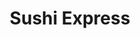 ---
layout: place
title: "Sushi Express"
permalink: /wisconsin/madison/sushi-express.html
stateAbbr: WI
stateName: Wisconsin
cityName: Madison
seo:
  name: "Sushi Express"
  type: Restaurant
  links: null
description: "Looking for sushi in Madison, Wisconsin? Check out Sushi Express for a delightful Japanese dining experience. Enjoy a variety of sushi and other dishes in a ..."
place_id: ChIJRYkQ-TRTBogRa4TJjeCCO0s
photos:
  - name: >-
      places/ChIJRYkQ-TRTBogRa4TJjeCCO0s/photos/AeeoHcJIlpHP3Um_mqzoON-Yz9FdZMlai08ObPfanEO_E6QK3fwzZ51yHfyJZ31GND66DVjI4M-0TTqmbbP0oUqOi7tdCcJFZJdEWR6nRUtEs9H0qlliZEH1zV67Qzr1EQx8RudZ-XDwcfvZhxhc80FjQGakayjc1S7ExXpytG6UtjRN65uL4Rxehr4ziDtubdVF_RTdZLZprU0UJM_GL3hNnmbRkx9MUBCH4ZmOt8bOl2iiMS2YzwdUGMbSEJ-RbbtuLn-TfaIkedneD_8oKTb6gKfmpKJZNPKdjVmCEhiYWpCxlI5ZWl6Q4pwBx3pXZjAIlljeTQbG-fbAAxcNcQo7-8xuNYlXry7ISQ8SpWL_MQIgkygZFq14uJJ1DflPO_Jq27XiUK_JNt_GowzU_G9AIU59mSjJmjR1h1H1B5vDYOg
    widthPx: 2213
    heightPx: 2213
    authorAttributions:
      - displayName: Cha Y
        uri: https://maps.google.com/maps/contrib/111800263165759005274
        photoUri: >-
          https://lh3.googleusercontent.com/a-/ALV-UjWc28Uu3bIyE21Gj8ci9v41Y42hbu9_ithLetDUoA2h17sMhVwIug=s100-p-k-no-mo
    flagContentUri: >-
      https://www.google.com/local/imagery/report/?cb_client=maps_api_places.places_api&image_key=!1e10!2sCIHM0ogKEICAgIDKgJmZcA&hl=en-US
    googleMapsUri: >-
      https://www.google.com/maps/place//data=!3m4!1e2!3m2!1sCIHM0ogKEICAgIDKgJmZcA!2e10!4m2!3m1!1s0x88065334f9108945:0x4b3b82e08dc9846b
  - name: >-
      places/ChIJRYkQ-TRTBogRa4TJjeCCO0s/photos/AeeoHcIQ1U8CR7z4RUhtUFxyeWaNvkWHq8OK1ylFOGtOkGky6bD4Wb6B90hmSTY3SvtQXRadhCl7rvWZu0g121s-BCFK45zJV2MtE4SeyISseQL3pjhQyw1qy8MU41oG1GHFOHccP_U58SvPcNrD84sVbvpPSvAi3sl9xdNtx92h2q76pFUVrMYlGKqLyP2HwqbQZe9QHcKmu6y1Wui3DLTxsKQXWsoU-fSH9HNDj0xilIN9Im64nHTxPAVHPjMET7Ann-qjBBZpfxagY6A0bqeV7ZJjkQhxMHNi6QEbJUxTBrhECg
    widthPx: 4800
    heightPx: 2400
    authorAttributions:
      - displayName: Sushi Express
        uri: https://maps.google.com/maps/contrib/111092426069585717540
        photoUri: >-
          https://lh3.googleusercontent.com/a/ACg8ocKAbMeErb23Ft6_bFna-38YY0m3M8eywPiO3e-2zcXFrWof8A=s100-p-k-no-mo
    flagContentUri: >-
      https://www.google.com/local/imagery/report/?cb_client=maps_api_places.places_api&image_key=!1e10!2sAF1QipM5nRs1FYBFgpvAAaaIhSr6Uu3WxnjB8LV2nA4-&hl=en-US
    googleMapsUri: >-
      https://www.google.com/maps/place//data=!3m4!1e2!3m2!1sAF1QipM5nRs1FYBFgpvAAaaIhSr6Uu3WxnjB8LV2nA4-!2e10!4m2!3m1!1s0x88065334f9108945:0x4b3b82e08dc9846b
  - name: >-
      places/ChIJRYkQ-TRTBogRa4TJjeCCO0s/photos/AeeoHcItaOaRuoI9q8WD1W5ecf9zpFAl_qVU7_sqsoxjzifkzULqyFWLE-IkjUQxJ3Rp3pIfgVe0XJHXPT65W6E4_T_pCzHJJSN8rN45qxRVqgAUcs_ch1rlNbxLzGQdd6bqn54i-2H2miNAlEgJtcAUi51gKWucoAzqJ23SOZ1r7rAHyFrg-tGkmoUAkdqON_CHktFQEuA4-L2abEX4Y-P9KvWPwlByYI4BibvjF63Mp8IpwIsdp-lKc9li_JAWWPEZAzP7B8Bvr_VOVuNqxDX6JPP3Xm6hspbJE84Czb5M-QYPO2euu-9Nvp_NS0-tcbpdvLze3iasCNByTUeGIJv1S693CfVrSZX3e7tcuXD7NRYaFjKO0CzUfV-sy4hwfEE3TZS8EZcW7pBuKVbRQdsAzHLLcBF3eS7VCQ0iseXevi0HGDrr
    widthPx: 3600
    heightPx: 4800
    authorAttributions:
      - displayName: Leah LIU
        uri: https://maps.google.com/maps/contrib/114825881835112370851
        photoUri: >-
          https://lh3.googleusercontent.com/a-/ALV-UjV9I7CQgLTqIHvuxOmOh6PJrzECiOCMqHZMxJeJHGi_vk49i5Q=s100-p-k-no-mo
    flagContentUri: >-
      https://www.google.com/local/imagery/report/?cb_client=maps_api_places.places_api&image_key=!1e10!2sCIHM0ogKEICAgMDAr-movAE&hl=en-US
    googleMapsUri: >-
      https://www.google.com/maps/place//data=!3m4!1e2!3m2!1sCIHM0ogKEICAgMDAr-movAE!2e10!4m2!3m1!1s0x88065334f9108945:0x4b3b82e08dc9846b
  - name: >-
      places/ChIJRYkQ-TRTBogRa4TJjeCCO0s/photos/AeeoHcIECXXS1ZHMVSnuzjzLn65ljjVr2rzgtum9cJSZPcGhORvbeziAYyA66ZH2H9-2Zut1S_hCjjmc0k6uRniyZKLWQVSA0ABrc5JH16dBLia1bkHBC_1M1lNp4LN90rNItLsrLgZVbpykwlbU8HmYYuKOR9v9Z2n7F2j6ZC167EaI3v8GLAUxwWeoAsbtO6l5-oS_Ym231nA78clASvwChtR1iba6v_YIBg7gXecgNvMOW4M8ioc6tANhY7g5RLaqPv4AbcbLRO3Z5dHfK8DGpurn8V97XKNeIH-nKL1KTi_y_TeeB4RnMy512yKwU9YQmI7ERvhs-QWcxfrCh74bNRYRcAOCqwj09PgGqHoeVu_UP1IC1ypoZbPPsgvphDnt43LWj5chOXXosUv_h8NBlIQH36Eu6nAwrKYD05t5PmZAyFd0
    widthPx: 3024
    heightPx: 4032
    authorAttributions:
      - displayName: Avery Chheda
        uri: https://maps.google.com/maps/contrib/102446835900112460458
        photoUri: >-
          https://lh3.googleusercontent.com/a-/ALV-UjUqA4ACKMQwjhGCoUKLsxQzMESlBx2AztvJfaBx0tyVclCecQs=s100-p-k-no-mo
    flagContentUri: >-
      https://www.google.com/local/imagery/report/?cb_client=maps_api_places.places_api&image_key=!1e10!2sCIHM0ogKEICAgIC3pNzMggE&hl=en-US
    googleMapsUri: >-
      https://www.google.com/maps/place//data=!3m4!1e2!3m2!1sCIHM0ogKEICAgIC3pNzMggE!2e10!4m2!3m1!1s0x88065334f9108945:0x4b3b82e08dc9846b
  - name: >-
      places/ChIJRYkQ-TRTBogRa4TJjeCCO0s/photos/AeeoHcJky0peh_-jbF_WbCVBXlvptwTJMyDBHdWaOgDyTLu1TW2y3BfiNU6O2EWwkee9lOYXNcgD1jnnWzq71b6Rl8G4S6S4lXjh2Yn0IUtnXqjlKE8FDCy2nbykG1sT4uXnFSTdivkP6sPnUjcO2bxLARKmz1_9WBHkOY0_GfOtjAsjNyP4J44QX6Jd8hazIPKKtgZRdXLY9hhr8wHX-SVLsv8e_z7qD7eNJTVj_PWxe0Z78yPLD9tNXJdDSY-18pHb07X4o0QDLE5uJOhsmw_zdur18P3neoM7r_4KQ5PirFA1ZF95xlQ0fNzEltsJ2aFge1kW2D_ZuJB_z5YEylLb_RFZkkDTIa7zBC0IvBG-rqS2l1jDaO8eGryvQIhDPF61eByjwp-XcAcieCfQYRDEfvndFNx_Zwy0t6X3qW7RetlIVg
    widthPx: 4032
    heightPx: 3024
    authorAttributions:
      - displayName: Dominique Barrera
        uri: https://maps.google.com/maps/contrib/114650593799715274472
        photoUri: >-
          https://lh3.googleusercontent.com/a-/ALV-UjW4WQ6Wfr1EjNFndgcWIE7Shk_KW7fpDhqc90gz7QHXWnrYY4p8lQ=s100-p-k-no-mo
    flagContentUri: >-
      https://www.google.com/local/imagery/report/?cb_client=maps_api_places.places_api&image_key=!1e10!2sCIHM0ogKEICAgIC6vqyzBw&hl=en-US
    googleMapsUri: >-
      https://www.google.com/maps/place//data=!3m4!1e2!3m2!1sCIHM0ogKEICAgIC6vqyzBw!2e10!4m2!3m1!1s0x88065334f9108945:0x4b3b82e08dc9846b
  - name: >-
      places/ChIJRYkQ-TRTBogRa4TJjeCCO0s/photos/AeeoHcIXA8dc_2njwAjUy18DpgVMjh8IHEoEzW4u6ZtmgxyCLsJp5lA00HlwB9FQ0awClS6f_ElRoLupCCcc8pH1g_t389SnvBSeWvvWnqLtXoAIdfVr9MObP1qodCzF9nAvSL8hCfZIny3CU94cdjAIMyrbYChNHk0e4Rl9nRKwbxHgzY48wKWItRY2sSPUMEpR6wsxsI99xAFVZ1nH3ti8Euvlx4uUco0OvwHB7GiDiajpMP1fcn2MOudCuH5xzrm7tQNB0ispZZUzBl8t4itBz2GIys2a-Ttir9qV_KP1D-ANTZ3Rzsv2_qaSZmJzi0iPExIYQ9DZ5_VhDBBJv35b-_PZCr-MP019rsjN-vc5g52lo5WpghweiTZQuThD4S3iSZY2SMD92mK3iDHSVvl4NnT_OLjeSc-Rx4DpiQ0GVTCk7A
    widthPx: 3072
    heightPx: 4080
    authorAttributions:
      - displayName: Tae Kim (coffeecup)
        uri: https://maps.google.com/maps/contrib/115456773589950316807
        photoUri: >-
          https://lh3.googleusercontent.com/a-/ALV-UjVVUEhNJZEYGtMl2CcgZzkn48ImpKeeKIurChOL-v5zxL1L6G1j6Q=s100-p-k-no-mo
    flagContentUri: >-
      https://www.google.com/local/imagery/report/?cb_client=maps_api_places.places_api&image_key=!1e10!2sCIHM0ogKEICAgIDls4feZw&hl=en-US
    googleMapsUri: >-
      https://www.google.com/maps/place//data=!3m4!1e2!3m2!1sCIHM0ogKEICAgIDls4feZw!2e10!4m2!3m1!1s0x88065334f9108945:0x4b3b82e08dc9846b
  - name: >-
      places/ChIJRYkQ-TRTBogRa4TJjeCCO0s/photos/AeeoHcKUnW80SnK93P4eTzfoaH2kGpKdPYScukE7adIsLlUC7eeSUCkvotCwaboe0ZJAMA6emWrr2MAvEwmasN5mzy8xo9m39r1dsy8aLcploV1g7t_cl936ffU6UAg2LW-IurbEiczzZcv5TPqWxBF2WYDqBbdpQJFlSHPKfV5ZDWs8OMKdUy0r5OLDPwSA2PClz3syT22qTqYkpJXgMRpxMCrVBka2ItFZpXVFjV3fTLJSVLd7WeVzifh5cUvEtxLVh_LCP7MoXZyyFR-zYZrAiNGOpc0SCxkATJdX6ymIC1uTVVXO8Rdd3FNd8CkchnfAyHtgjSJ7i96VyZqz-0_VzAvfX1hoRgh1qrO04o6W7gwsT4evb6BIJURjZuPa_CDHbj3hbdDHpZIzG92_0mhyPRRV76FIjPrNVxyX0igLIpHgk0yZ
    widthPx: 3024
    heightPx: 4032
    authorAttributions:
      - displayName: Yiyou Lin
        uri: https://maps.google.com/maps/contrib/103196516880932090240
        photoUri: >-
          https://lh3.googleusercontent.com/a/ACg8ocLDJz2ArUck8SkZ9r7r02aSiVDrdfpcpQ2QSMvhi0ZZzWg5lg=s100-p-k-no-mo
    flagContentUri: >-
      https://www.google.com/local/imagery/report/?cb_client=maps_api_places.places_api&image_key=!1e10!2sCIHM0ogKEICAgICdxs3MzQE&hl=en-US
    googleMapsUri: >-
      https://www.google.com/maps/place//data=!3m4!1e2!3m2!1sCIHM0ogKEICAgICdxs3MzQE!2e10!4m2!3m1!1s0x88065334f9108945:0x4b3b82e08dc9846b
  - name: >-
      places/ChIJRYkQ-TRTBogRa4TJjeCCO0s/photos/AeeoHcIjm7me5d5G32byu1KRR5B1HkpjPvQCX-BCWLhELezOaoJuxA1QdTh_bjkWM6UQDCJrgRfJB5QOmyKAbSBz0tDOnT07ucZZ5CGyuj_grzxyqCFSwjqhDAQSt6FdEI-iZS_p-CFGo3eeUGLygppdMfs1RXlkxpgr5_prpO2A8fHKAfUE2LLOqoEH692Nq5LK9fgTmG-h_57Xv_3hc-Tz-j6ptlKOdc-pb3XRHE4m9Y6EohuYzZiOmL6EIg0XEqni3xCtgNmJqNx8WFTKqvHGTg1TkgL5nSeWpwUvCo-SVHksOv1Af-MxU63t7bkVQfCVwZXbks1xlT7r7m6y_Ppkv3H0uYfEgSZvqMJ6gKpeb-FimTZPdCmrO-FRTksZo3q48XX5D3TGiA9qSk4wEtl4TeoMMal1BVQMJ2nSAwFdBaLbp9-r
    widthPx: 3024
    heightPx: 4032
    authorAttributions:
      - displayName: Yiyou Lin
        uri: https://maps.google.com/maps/contrib/103196516880932090240
        photoUri: >-
          https://lh3.googleusercontent.com/a/ACg8ocLDJz2ArUck8SkZ9r7r02aSiVDrdfpcpQ2QSMvhi0ZZzWg5lg=s100-p-k-no-mo
    flagContentUri: >-
      https://www.google.com/local/imagery/report/?cb_client=maps_api_places.places_api&image_key=!1e10!2sCIHM0ogKEICAgIDqlOzXrwE&hl=en-US
    googleMapsUri: >-
      https://www.google.com/maps/place//data=!3m4!1e2!3m2!1sCIHM0ogKEICAgIDqlOzXrwE!2e10!4m2!3m1!1s0x88065334f9108945:0x4b3b82e08dc9846b
  - name: >-
      places/ChIJRYkQ-TRTBogRa4TJjeCCO0s/photos/AeeoHcK_9xeECRP6StsDlafkx98L-n-3UYNsak1RQlgt5cXdgAwBc5T68M3dBajRwbqGhYKSfqQ2gFa5NJeiWuyh3527MlJgKZJHDJeDv6FKxjzVWyTci71cx6YAQgiWJk3bdBX2ArwmYKacRQptQgsMbFccB6B6fNATXrjPzQTG1vWSsEUwlmS8Lj-jWhVaMR2PJUBlnDp7H-27kFqQjjRNRdK8iRR7o1cW95EKMx2nbgLMYNxUAVwMFCoc-IajK6Jf4SxSg-UyNr-C4R1s8_zXjJU-wuYt9Pxv6fQnXiQcMqqE9dlwE6J0jO7GGxgNywpAIsvvZwlqXYDfo3J9VcvwaQX5bfgqV5seYAq_WulyOkocInX-ujis_YNjDXMdJ01T2eDNbqor_iCZ-rLV2gvVxz0Hm9mxxU6IIZwZfFC7hWJstXvh
    widthPx: 2880
    heightPx: 2160
    authorAttributions:
      - displayName: Traveling with The Lowing's
        uri: https://maps.google.com/maps/contrib/101399628370653296308
        photoUri: >-
          https://lh3.googleusercontent.com/a-/ALV-UjWOj00mZpvj6LJ2OqRh75bqXWVccEIe4QNPrlPwBbkmOMkh5Hz4LQ=s100-p-k-no-mo
    flagContentUri: >-
      https://www.google.com/local/imagery/report/?cb_client=maps_api_places.places_api&image_key=!1e10!2sCIHM0ogKEICAgIDG8OCshgE&hl=en-US
    googleMapsUri: >-
      https://www.google.com/maps/place//data=!3m4!1e2!3m2!1sCIHM0ogKEICAgIDG8OCshgE!2e10!4m2!3m1!1s0x88065334f9108945:0x4b3b82e08dc9846b
  - name: >-
      places/ChIJRYkQ-TRTBogRa4TJjeCCO0s/photos/AeeoHcL0OJjcsxDIM83mV6eZjXaMEVFhj1CHHVVWICLai5J-2Lw0AIwTSjCpDRljgJp1awqrMnjGgjqjrm_xv9B0JYIHtgczoe-q8z-rOCEkvJtreJv9rhufR7Vpmmj2U-xI2Lp-GlCIMNyVENWybbdM5gsuUPhUvsDyh7IhaXaaSVkrszGVzr0Tv4Zqkj5O6Ny-GfLXojw5zwOoxzxsmoZF-hx0_qQEx-pP1jZzBhvQ8FHgrbV91LhUACHYcx4fvOVUYr6MQxzFY8UedyvsLDsgiVtTPCQ2lZBi7XtcsZYtwwh0AbhArLNkNJdIlIT4RzJJSmemKjFpzAXruHwgKnDENk3JbR_oy1o67wAPkqbertM0nuoAsFuMwlSRPrB291YxQS1GItH4aFSdOSfKsRVjxniQ8bAFfRoPA7914HjSphfi8Q
    widthPx: 1920
    heightPx: 943
    authorAttributions:
      - displayName: Benny Tock
        uri: https://maps.google.com/maps/contrib/116798855052005769990
        photoUri: >-
          https://lh3.googleusercontent.com/a-/ALV-UjVAd_CUFD2tfzgLudHWrbZJ5ZID0GCl9w9JX6gIS7MLYvZLFLwN=s100-p-k-no-mo
    flagContentUri: >-
      https://www.google.com/local/imagery/report/?cb_client=maps_api_places.places_api&image_key=!1e10!2sCIHM0ogKEICAgICc5tq9Ng&hl=en-US
    googleMapsUri: >-
      https://www.google.com/maps/place//data=!3m4!1e2!3m2!1sCIHM0ogKEICAgICc5tq9Ng!2e10!4m2!3m1!1s0x88065334f9108945:0x4b3b82e08dc9846b
address: 610 University Ave, Madison, WI 53715, USA
street: 610 University Ave
city: Madison
state: WI
zip: '53715'
country: USA
neighborhood: null
latitude: '43.073429'
longitude: '-89.396281'
accessibility_options:
  wheelchairAccessibleParking: true
  wheelchairAccessibleEntrance: true
  wheelchairAccessibleRestroom: true
  wheelchairAccessibleSeating: true
business_status: OPERATIONAL
name: Sushi Express
google_maps_links:
  directionsUri: >-
    https://www.google.com/maps/dir//''/data=!4m7!4m6!1m1!4e2!1m2!1m1!1s0x88065334f9108945:0x4b3b82e08dc9846b!3e0
  placeUri: https://maps.google.com/?cid=5421070477433603179
  writeAReviewUri: >-
    https://www.google.com/maps/place//data=!4m3!3m2!1s0x88065334f9108945:0x4b3b82e08dc9846b!12e1
  reviewsUri: >-
    https://www.google.com/maps/place//data=!4m4!3m3!1s0x88065334f9108945:0x4b3b82e08dc9846b!9m1!1b1
  photosUri: >-
    https://www.google.com/maps/place//data=!4m3!3m2!1s0x88065334f9108945:0x4b3b82e08dc9846b!10e5
primary_type: Sushi Restaurant
opening_hours:
  regular: null
  current: null
secondary_opening_hours:
  regular:
    weekdayDescriptions: null
    type: null
  current:
    weekdayDescriptions: null
    type: null
phone: null
price_level: null
price_range: null
rating: null
rating_count: 0
website: null
reviews: null
parking_options: null
payment_options: null
allow_dogs: null
curbside_pickup: null
delivery: null
dine_in: null
good_for_children: null
good_for_groups: null
good_for_sports: null
live_music: null
menu_for_children: null
outdoor_seating: null
reservable: null
restroom: null
serves_beer: null
serves_breakfast: null
serves_brunch: null
serves_cocktails: null
serves_coffee: null
serves_dinner: null
serves_dessert: null
serves_lunch: null
serves_vegetarian_food: null
serves_wine: null
takeout: null
summary: null

---